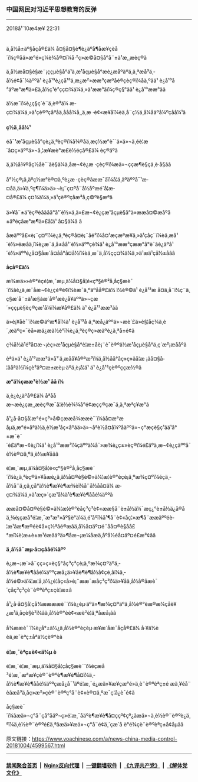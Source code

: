 ### 中国网民对习近平思想教育的反弹
------------------------

<div class="published">
 <span class="date" title="ä¸­å½æ¶é´">
  <time datetime="2018-10-04T22:31:43+08:00">
   2018å¹´10æ4æ¥ 22:31
  </time>
 </span>
</div>
<br/>
<div class="wsw">
 <p>
  ä¸­å½å±äº§åçå®£ä¼ å¤§å¤§è¶è¿äºå¶åæ¥çèå´ï¼ç®åä»æ°é»ç¼è¾å®¤ï¼å·²ç»æ©å¤§å°å¨±ä¹æ¸¸æèç®ã
 </p>
 <p>
  ä¸­å½æå¤§è§æ¨¡ççµè§å°ä¹ä¸æ¹åçµè§å°æè¿æ­åºäºä¸ä¸ªæå³ä¸­å½é¢å¯¼äººä¹ è¿å¹³è¿çå¹³ä¸æ¿æ²»ææ³çæºåé®ç­èç®ï¼åä¸ºâä¹ è¿å¹³å³äºæ°æ¶ä»£ä¸­å½ç¹è²çç¤¾ä¼ä¸»ä¹ææ³âï¼ç®ç§°âä¹ è¿å¹³ææ³âã
 </p>
 <p>
  ä½æ¯ï¼è¿ç§ç´è¨ä¸è®³ä¼ æ­ç¤¾ä¼ä¸»ä¹çè®ºçåªåä¸ååå¾å¸¸ä¸æ ·è¢«æ¥åï¼èä¸å¨ç½ä¸å¼åäºå¼ºçåå¼¹ã
  <br/>
  <br/>
  <strong>
   ç½ä¸åå¼¹
  </strong>
 </p>
 <p>
  éå¯¹æ¹åçµè§å°çè¿ä¸ªèç®ï¼å¾®åä¸æç½æ°è¯´ä»ä»¬ä¸éè¦æ´å¤ç»äººä»¬å¸¦æ¥æè°æ­£è½éçå®£ä¼ èç®äºã
 </p>
 <p>
  ä¸ä½å¾®åç½åè¯´âè§ä¼ä¸åæ¬¢è¿æ ·çèç®ï¼æä»¬ç­çæ¶è§çä¸è·å§ãâ
  <br/>
  <br/>
  å°½ç®¡ä¸äºç½æ°è®¤ä¸ºè¿æ ·çèç®âææ¯âï¼å¦ä¸äºäººå¯¹æ­¤åä¸ä»¥ä¸ºç¶ï¼ä»ä»¬è¡¨ç¤ºå¨å½åºæé´å¦æ­¤å®£ä¼ ç¤¾ä¼ä¸»ä¹çè®ºçåæ³å¸ç©ºè§æªã
  <br/>
  <br/>
  ä»¥å¨±ä¹èç®èåãåå°å¹´è½»ä¸ä»£æ¬¢è¿çæ¹åçµè§å°ä»ææå¤©æ­åºå±äºéçâæ°æ¶ä»£å­¦ä¹ å¤§ä¼â ã
 </p>
 <p>
  åæäººå£«è¡¨ç¤ºï¼è¿ä¸ªèç®å¤è¡¨åé²ï¼å¤¹æçæªæ¥ä¸»ä¹çåç´ ï¼èä¸æå¹´è½»éæåä¸ï¼è¿æ¯ä¸­å±åå¹´è½»äººçè¾ä¹ è¿å¹³ææ³çææ°å°è¯ãè¿äºå¹´è½»äººé¿å¤§åæ´å¤åå°å¤å½ï¼èä¸æ¯ä¸­å½çç¤¾ä¼ä¸»ä¹æä¹çå½±åãâ
 </p>
 <p>
  <strong>
   åçå®£ä¼
  </strong>
 </p>
 <p>
  æ¾æä»»è®°èçé¦æ¸¯æµ¸ä¼å¤§å­¦é«çº§è®²å¸åç§æè¯´ï¼âè¿ä¸æ¯åæ¬¢è¿çé®é¢ï¼èæ¯ä¸ºäºåå®£ä¼ ï¼è®©ä¹ è¿å¹³æ å¤ä¸å¨ï¼ç¨ä¸ç§æ´å¨±ä¹æ§ãæ´å®¹æè¿å¥äººä»¬çæ´»ççµè§èç®çæ¹å¼ï¼æ¥å®£ä¼ ä¹ è¿å¹³ææ³ãâ
 </p>
 <p>
  ä»è¡¥åè¯´ï¼æ©äºæ¶åï¼ä¹ è¿å¹³å ä¸ºæå¿äººä»¬æè´£ä»è§¦åç¾ä¸­è´¸æäºç«¯èå»æä¿æä½è°ï¼è¿ä¸ªèç®ç»æäºè¿ä¸ªå±é¢ã
 </p>
 <p>
  ç¾å½ä¹é³å¤æ¬¡èç»æ¹åçµè§å°è¦æ±åè¡¨è¯è®ºä½æ¹åçµè§å°ä¸ç´æ²¡æååºã
 </p>
 <p>
  èªä»ä¹ è¿å¹³ææ³ä»å¹´ä¸æåå¥å®ªæ³ï¼ä¸­å½åå°åç»ç»ãå­¦æ ¡ãå¤§å­¦ãåªä½ï¼çè³äº¤æ±æèµ·äºä¸è¡å­¦ä¹ ä¹ è¿å¹³çè®ºçç­æ½®ã
 </p>
 <p>
  <strong>
   æ°ä¼çææ³è½æ¹
  </strong>
  <strong>
   åå
  </strong>
  <strong>
   ï¼
  </strong>
 </p>
 <p>
  ä¸è¿è¿äºå®£ä¼ åªååæ¬æè¿çæ¸¸æèç®æ¯å¦è½è¾¾å°é¢æçç®çæ¯ä¸ä¸ªæªç¥æ°ã
 </p>
 <p>
  å¹¿å·å¤§å­¦æ°é»ç³»å©çææå¾ææè¯´ï¼âå¤æ°æåµä¸æ°é»åªä½ä¸è½æ¹åç«åºãä»ä»¬åªè½å¤å¼ºåäººä»¬ç°æçè§ç¹ãä¹å°±æ¯è¯´é£äºæ¬¢è¿ï¼ä¹ è¿å¹³ææ³ï¼çäººä¼å¯»æ¾è¿ç±»èç®ï¼é£äºä¸æ¬¢è¿çäººå¯è½è®¤ä¸ºä¸è½æ¥åãâ
 </p>
 <p>
  é¦æ¸¯æµ¸ä¼å¤§å­¦é«çº§è®²å¸åç§æè¯´ï¼è¿ä¸ªèç®ä»¥åæè¿ä¸ä½å¤®è§é©»ä¼¦æ¦è®°èçè¡ä¸ºæ¾ç¤ºï¼éçä¸­å½å¨ä¸çä¸çå°ä½è¶æ¥è¶æ¾èï¼å¨å½åå¤ä¼ æ­ç¤¾ä¼ä¸»ä¹æç»´çæ¹å¼ä¹è¶æ¥è¶ååé¼äººã
 </p>
 <p>
  ææå¤©å¤®è§é©»ä¼¦æ¦è®°èå­ç³ç³è¢«ææ§å¨è±å½ä¼¯æç¿°è±å½ä¿å®åä¸¾è¡çæå³é¦æ¸¯æ³æ²»åº§è°ä¼ä¸é¹åºï¼å¹¶å¨è¢«åç¦»æ¶å¨ææäººé­è­¦æ¹âæ¶æ®éè¢­å»ç½ªâé®æãä¸­å½å¤äº¤é¨åå¤®è§åå£°æï¼è¦æ±è±æ¹éæ­ãäºä»¶åæ¬¡æ¼åæä¸åºå½éå¤äº¤é£æ³¢ãâ
 </p>
 <p>
  <strong>
   ä¸­å½å¨æµ·å¤çååé¼äºº
  </strong>
 </p>
 <p>
  è¿æ¬¡æ´»å¨çç»ç»èç§°å­ç³ç³çè¡ä¸ºæ¾ç¤ºäºä¸­å½è¶æ¥è¶ååé¼äººçæå¿ä»¥åè¶è¶å½å¢çé¸åï¼ä¸­å½é©»ä¼¦æ¦å¸ä½¿é¦åç«å»è¡¨ææ¯æå­ç³ç³ï¼ä»¥åä¸­å½å®åæè¯´çå­ç³ç³çè¨è®ºèªç±çè¦æ±ã
 </p>
 <p>
  å¹¿å·å¤§å­¦çå¾ææææè¯´ï¼è¿èµ·äºä»¶æ¾ç¤ºäºä¸­å½è®°èæ®æ¼çåè¥¿æ¹ä¸åçè§è²ï¼âä¸­å½è®°èè¢«æè²è¦ä¸ºåæå¡ãâ
  <br/>
  <br/>
  å¾ææè¯´ï¼è¿å°±ä½¿ä¸­å½è®°èçèµ·æ¥æ´åæ¯åçå®£ä¼ å·¥ä½èèä¸æ¯èªç±åªä½çè®°èã
  <br/>
  <br/>
  <strong>
   é¦æ¸¯èªç±è¢«ä¾µ
  </strong>
  <strong>
   è
  </strong>
 </p>
 <p>
  é¦æ¸¯é¦æ¸¯æµ¸ä¼å¤§å­¦çåç§æè¯´ï¼éçæå³é¦æ¸¯æªæ¥çè®¨è®ºè¶æ¥è¶å¤ï¼ä¸­å½è¶æ¥è¶ååé¼äººçæå¿å¯¹äºé¦æ¸¯é¿æä»¥æ¥çæ°é»ä¸è¨è®ºèªç±é æä¸¥éå¨èãæå³ä¸åç»æ²»çè®¨è®ºç°å¨è¢«è®¤ä¸ºæ¯ç¦å¿è¯é¢ã
 </p>
 <p>
  åç§æè¯´ï¼âæä»¬ç°å¨çå°åäº¬ç»é¦æ¸¯åäºè¶æ¥è¶å¤ççº¢çº¿ãæä»¬ä¸è½è®¨è®ºè¿ä¸ªï¼ä¸è½è®¨è®ºé£ä¸ªãæä»¥æä»¬ç°å¨é¢ä¸´çæ´å è°é¾çè¨è®ºèªç±å¢åµãâ
 </p>
</div>

原文链接：https://www.voachinese.com/a/news-china-media-control-20181004/4599567.html


------------------------
#### [禁闻聚合首页](https://github.com/gfw-breaker/banned-news/blob/master/README.md) &nbsp;|&nbsp; [Nginx反向代理](https://github.com/gfw-breaker/open-proxy/blob/master/README.md) &nbsp;|&nbsp;  [一键翻墙软件](https://github.com/gfw-breaker/nogfw/blob/master/README.md) &nbsp;|&nbsp; [《九评共产党》](https://github.com/gfw-breaker/9ping.md/blob/master/README.md#九评之一评共产党是什么) &nbsp;|&nbsp; [《解体党文化》](https://github.com/gfw-breaker/jtdwh.md/blob/master/README.md#绪论)